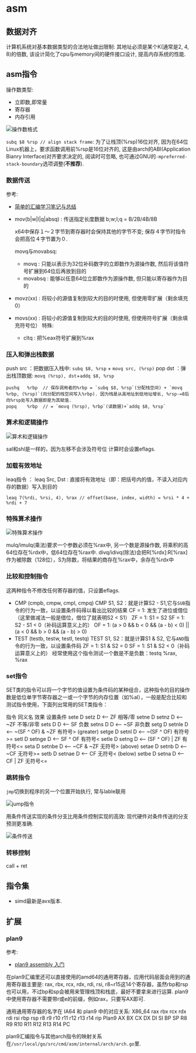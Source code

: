 # asm
## 数据对齐
计算机系统对基本数据类型的合法地址做出限制: 其地址必须是某个K(通常是2, 4, 8)的倍数, 该设计简化了cpu与memory间的硬件接口设计, 提高内存系统的性能.

## asm指令
操作数类型:
- 立即数,即常量
- 寄存器
- 内存引用

![操作数格式](/images/register_value_format.png)

`subq $8 %rsp // align stack frame`: 为了让栈顶(%rsp)16位对齐, 因为在64位Linux机器上，要求函数调用前%rsp是16位对齐的, 这是由arch的ABI(Application Bianry Interface)对齐要求决定的, 阅读时可忽略, 也可通过GNU的`-mpreferred-stack-boundary`选项调整(**不推荐**).

### 数据传送
参考:
- [简单的汇编学习笔记与总结](http://rinchannow.club/2018/11/08/%E7%AE%80%E5%8D%95%E7%9A%84%E6%B1%87%E7%BC%96%E5%AD%A6%E4%B9%A0%E7%AC%94%E8%AE%B0%E4%B8%8E%E6%80%BB%E7%BB%93/)

- mov(b|w|l|q|absq) : 传送指定长度数据
    b;w;l;q = B/2B/4B/8B

    x64中保存１～２字节到寄存器时会保持其他的字节不变; 保存４字节时指令会把高位４字节置为０.

    movq与movabsq:
    - movq : 只能以表示为32位补码数字的立即数作为源操作数, 然后将该值符号扩展到64位后再放到目的
    - movabsq : 能够以任意64位立即数作为源操作数, 但只能以寄存器作为目的

- movz(xx) : 将较小的源值复制到较大的目的时使用, 但使用零扩展（剩余填充0）
- movs(xx) : 将较小的源值复制到较大的目的时使用, 但使用符号扩展（剩余填充符号位）
    特殊:
    - cltq : 把%eax符号扩展到%rax

### 压入和弹出栈数据
push src ：把数据压入栈中: `subq $8, %rsp` + `movq src, (%rsp)`
pop dst ：弹出栈顶数据: `movq (%rsp), dst`+`addq $8, %rsp`

```
pushq	%rbp  // 保存调用者的%rbp = `subq $8, %rsp`(分配栈空间) + `movq %rbp, (%rsp)`(向分配的栈空间写入%rbp). 因为栈是从高地址到低地址增长, %rsp-=8后向%rsp处写入数据即是为其赋值.
popq	%rbp  // = `movq (%rsp), %rbp`(读数据)+`addq $8, %rsp`
```

### 算术和逻辑操作
![算术和逻辑操作](/images/register_integer_operate.png)

sal和shl是一样的，因为左移不会涉及符号位
计算时会设置eflags.

### 加载有效地址
leaq指令 ： leaq Src, Dst : 直接将有效地址（即：把括号内的值，不读入对应内存的数据）写入到目的

    leaq 7(%rdi, %rsi, 4), %rax // offset(base, index, width) = %rsi * 4 + %rdi + 7

### 特殊算术操作
![特殊算术操作](/images/register_special_value.png)

mulq/imulq(乘法)要求一个参数必须在%rax中, 另一个数是源操作数, 将乘积的高64位存在%rdx中，低64位存在%rax中.
divq/idivq(除法)会把R[%rdx]:R[%rax]作为被除数（128位），S为除数，将结果的商存在%rax中，余存在%rdx中

### 比较和控制指令
这两种指令不修改任何寄存器的值，只设置eflags.

- CMP (cmpb, cmpw, cmpl, cmpq)
    CMP S1, S2：就是计算S2 - S1,它与`SUB`指令的行为一致，以设置条件码得以看出比较的结果
    CF = 1: 发生了进位或借位（这里做减法一般是借位，借位了就表明S2 < S1）
    ZF = 1: S1 = S2
    SF = 1: S2 - S1 < 0（补码运算意义上的）
    OF = 1: (a > 0 && b < 0 && (a - b) < 0) || (a < 0 && b > 0 && (a - b) > 0)
- TEST (testb, testw, testl, testq)
    TEST S1, S2：就是计算S1 & S2, 它与`AND`指令的行为一致，以设置条件码
    ZF = 1: S1 & S2 = 0
    SF = 1: S1 & S2 < 0（补码运算意义上的）
    经常使用这个指令测试一个数是不是负数：testq %rax, %rax

### set指令
SET类的指令可以将一个字节的值设置为条件码的某种组合，这种指令的目的操作数是低位单字节寄存器之一或一个字节的内存位置（如%al），一般是配合比较和测试指令使用，下面列出常用的SET类指令：

指令	同义名	效果	设置条件
sete D	setz	D <– ZF	相等/零
setne D	setnz	D <– ~ZF	不等/非零
sets D		    D <– SF	负数
setns D		    D <– ~SF	非负数
setg D	setnle	D <– ~(SF ^ OF) & ~ZF	有符号> (greater)
setge D	setnl	D <– ~(SF ^ OF)	有符号 >=
setl D	setnge	D <– SF ^ OF	有符号<
setle D	setng	D <– (SF ^ OF) | ZF	有符号<=
seta D	setnbe	D <– ~CF & ~ZF	无符号> (above)
setae D	setnb	D <– ~CF	无符号>=
setb D	setnae	D <– CF	无符号< (below)
setbe D	setna	D <– CF | ZF	无符号<=

### 跳转指令
`jmp`切换到程序的另一个位置开始执行, 常与lable联用

![jump指令](/images/asm_jmp.png)

用条件传送实现的条件分支比用条件控制实现的高效: 现代硬件对条件传送的分支预测更准确.

![条件传送](/images/asm_cmovX.png)

### 转移控制
call + ret

## 指令集
- simd最新是avx版本.

## 扩展
### plan9
参考:
- [plan9 assembly 入门](https://gocn.vip/article/733)

在plan9汇编里还可以直接使用的amd64的通用寄存器，应用代码层面会用到的通用寄存器主要是: rax, rbx, rcx, rdx, rdi, rsi, r8~r15这14个寄存器，虽然rbp和rsp也可以用，不过bp和sp会被用来管理栈顶和栈底，最好不要拿来进行运算. plan9中使用寄存器不需要带r或e的前缀，例如rax，只要写AX即可.

通用通用寄存器的名字在 IA64 和 plan9 中的对应关系:
	X86_64	rax	rbx	rcx	rdx	rdi	rsi	rbp	rsp	r8	r9	r10	r11	r12	r13	r14	rip
	Plan9	AX	BX	CX	DX	DI	SI	BP	SP	R8	R9	R10	R11	R12	R13	R14	PC

plan9汇编指令与其他arch指令的映射关系在`/usr/local/go/src/cmd/asm/internal/arch/arch.go`里.
